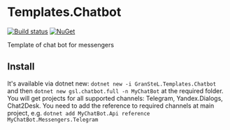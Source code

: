 # Templates.Chatbot
[![Build status](https://ci.appveyor.com/api/projects/status/qg4xlrtr32vxmrad?svg=true)](https://ci.appveyor.com/project/granstel/templates-chatbot/)
[![NuGet](https://buildstats.info/nuget/GranSteL.Templates.Chatbot)](https://www.nuget.org/packages/GranSteL.Templates.Chatbot)

Template of chat bot for messengers

Install
-------
It's available via dotnet new:
`dotnet new -i GranSteL.Templates.Chatbot`
and then `dotnet new gsl.chatbot.full -n MyChatBot` at the required folder. You will get projects for all supported channels: Telegram, Yandex.Dialogs, Chat2Desk. You need to add the reference to required channels at main project, e.g. `dotnet add MyChatBot.Api reference MyChatBot.Messengers.Telegram`
